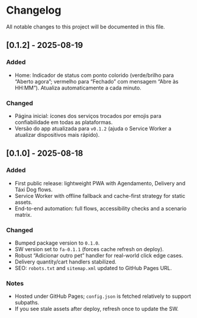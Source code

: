# Changelog

All notable changes to this project will be documented in this file.

## [0.1.2] - 2025-08-19
### Added
- Home: Indicador de status com ponto colorido (verde/brilho para “Aberto agora”; vermelho para “Fechado” com mensagem “Abre às HH:MM”). Atualiza automaticamente a cada minuto.

### Changed
- Página inicial: ícones dos serviços trocados por emojis para confiabilidade em todas as plataformas.
- Versão do app atualizada para `v0.1.2` (ajuda o Service Worker a atualizar dispositivos mais rápido).

## [0.1.0] - 2025-08-18
### Added
- First public release: lightweight PWA with Agendamento, Delivery and Táxi Dog flows.
- Service Worker with offline fallback and cache-first strategy for static assets.
- End-to-end automation: full flows, accessibility checks and a scenario matrix.

### Changed
- Bumped package version to `0.1.0`.
- SW version set to `fa-0.1.1` (forces cache refresh on deploy).
- Robust “Adicionar outro pet” handler for real-world click edge cases.
- Delivery quantity/cart handlers stabilized.
- SEO: `robots.txt` and `sitemap.xml` updated to GitHub Pages URL.

### Notes
- Hosted under GitHub Pages; `config.json` is fetched relatively to support subpaths.
- If you see stale assets after deploy, refresh once to update the SW.

